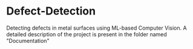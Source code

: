 # Defect-Detection
Detecting defects in metal surfaces using ML-based Computer Vision.
A detailed description of the project is present in the folder named "Documentation"
